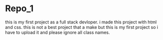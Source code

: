 # Repo_1

this is my first project as a full stack devloper.
i made this project with html and css.
this is not a best project that a make but this is my first project so i have to upload it and please ignore all  class  names.
